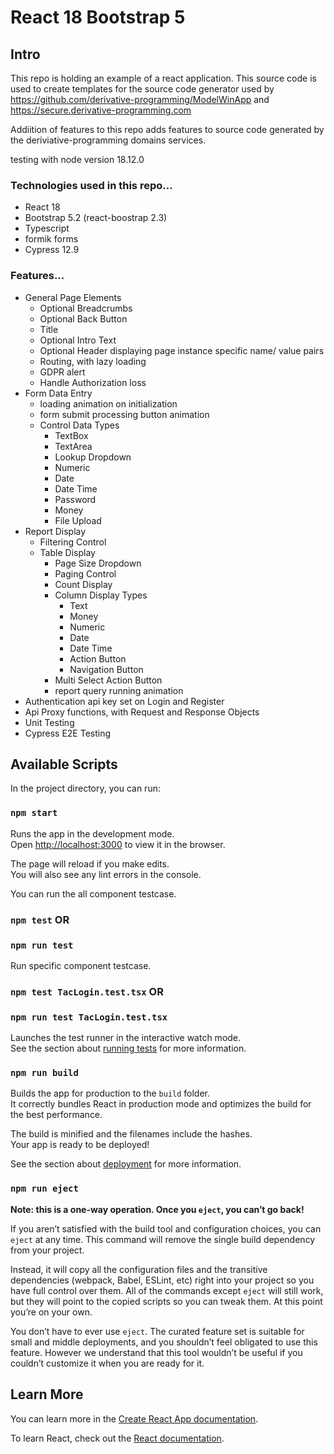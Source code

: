 # React 18 Bootstrap 5

## Intro

This repo is holding an example of a react application. This source code is used to create templates for the source code generator used by  https://github.com/derivative-programming/ModelWinApp and https://secure.derivative-programming.com

Addiition of features to this repo adds features to source code generated by the deriviative-programming domains services.

testing with node version 18.12.0

### Technologies used in this repo...
- React 18
- Bootstrap 5.2 (react-boostrap 2.3)
- Typescript
- formik forms
- Cypress 12.9

### Features...
- General Page Elements
    - Optional Breadcrumbs
    - Optional Back Button
    - Title
    - Optional Intro Text
    - Optional Header displaying page instance specific name/ value pairs
    - Routing, with lazy loading
    - GDPR alert
    - Handle Authorization loss
- Form Data Entry
    - loading animation on initialization 
    - form submit processing button animation
    - Control Data Types
        - TextBox
        - TextArea
        - Lookup Dropdown
        - Numeric
        - Date
        - Date Time
        - Password
        - Money
        - File Upload
- Report Display
    - Filtering Control
    - Table Display
        - Page Size Dropdown
        - Paging Control
        - Count Display
        - Column Display Types
            - Text
            - Money
            - Numeric
            - Date
            - Date Time
            - Action Button
            - Navigation Button
        - Multi Select Action Button
        - report query running animation
- Authentication api key set on Login and Register
- Api Proxy functions, with Request and Response Objects
- Unit Testing
- Cypress E2E Testing

 
## Available Scripts

In the project directory, you can run:

### `npm start`

Runs the app in the development mode.\
Open [http://localhost:3000](http://localhost:3000) to view it in the browser.

The page will reload if you make edits.\
You will also see any lint errors in the console.

You can run the all component testcase.
### `npm test` OR
### `npm run test`

Run specific component testcase.
### `npm test TacLogin.test.tsx` OR
### `npm run test TacLogin.test.tsx`

Launches the test runner in the interactive watch mode.\
See the section about [running tests](https://facebook.github.io/create-react-app/docs/running-tests) for more information.

### `npm run build`

Builds the app for production to the `build` folder.\
It correctly bundles React in production mode and optimizes the build for the best performance.

The build is minified and the filenames include the hashes.\
Your app is ready to be deployed!

See the section about [deployment](https://facebook.github.io/create-react-app/docs/deployment) for more information.

### `npm run eject`

**Note: this is a one-way operation. Once you `eject`, you can’t go back!**

If you aren’t satisfied with the build tool and configuration choices, you can `eject` at any time. This command will remove the single build dependency from your project.

Instead, it will copy all the configuration files and the transitive dependencies (webpack, Babel, ESLint, etc) right into your project so you have full control over them. All of the commands except `eject` will still work, but they will point to the copied scripts so you can tweak them. At this point you’re on your own.

You don’t have to ever use `eject`. The curated feature set is suitable for small and middle deployments, and you shouldn’t feel obligated to use this feature. However we understand that this tool wouldn’t be useful if you couldn’t customize it when you are ready for it.

## Learn More

You can learn more in the [Create React App documentation](https://facebook.github.io/create-react-app/docs/getting-started).

To learn React, check out the [React documentation](https://reactjs.org/).
